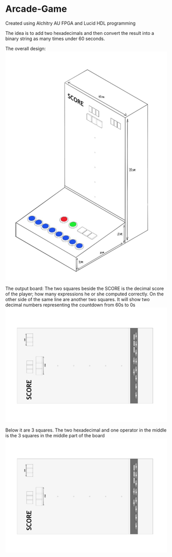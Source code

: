 # Arcade-Game
Created using Alchitry AU FPGA and Lucid HDL programming

The idea is to add two hexadecimals and then convert the result into a binary string as many times under 60 seconds.

The overall design:
![alt text](https://github.com/SeanLimHH/Arcade-Game/blob/main/Overall%20Design.jpg?raw=true)

The output board:
The two squares beside the SCORE is the decimal score of the player; how many expressions he or she computed correctly. On the other side of the same line are another two squares. It will show two decimal numbers representing the countdown from 60s to 0s
![alt text](https://github.com/SeanLimHH/Arcade-Game/blob/main/Output%20Board%20(Screen).jpg?raw=true)

Below it are 3 squares.
The two hexadecimal and one operator in the middle is the 3 squares in the middle part of the board
![alt text](https://github.com/SeanLimHH/Arcade-Game/blob/main/Output%20Board%20(Screen).jpg?raw=true)
